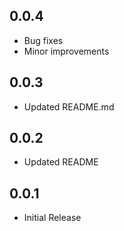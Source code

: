 ## 0.0.4

- Bug fixes
- Minor improvements

## 0.0.3

- Updated README.md

## 0.0.2

- Updated README

## 0.0.1

- Initial Release